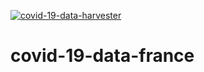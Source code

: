 [![covid-19-data-harvester](https://github.com/vaxelben/covid-19-data-france/actions/workflows/covid-19-data-harvester.yml/badge.svg)](https://github.com/vaxelben/covid-19-data-france/actions/workflows/covid-19-data-harvester.yml)

# covid-19-data-france
